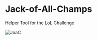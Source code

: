 # Jack-of-All-Champs
 Helper Tool for the LoL Challenge

![JoaC](https://github.com/RaffiHD/Jack-of-all-Champs/assets/34650210/ba72e255-b4f4-490b-9d05-8668115558bc)

